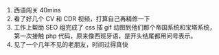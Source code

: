 1. 西语闯关 40mins
2. 看了好几个 CV 和 CDR 视频，打算自己再精修一下
3. 工作上帮助 SEO 组完成了 css 插 gif 动图到他们那个帝国系统和宝塔系统，第一次接触 php 代码，原来像西班牙语，是开头结尾都用问号表示。
4. 见了一个几年不见的老朋友，时间过得真快
